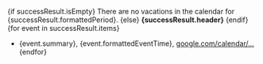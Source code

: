 {if successResult.isEmpty}
There are no vacations in the calendar for {successResult.formattedPeriod}.
{else}
**{successResult.header}**
{endif}
{for event in successResult.items}
- {event.summary}, {event.formattedEventTime}, [google.com/calendar/…]({event.htmlLink})
{endfor}